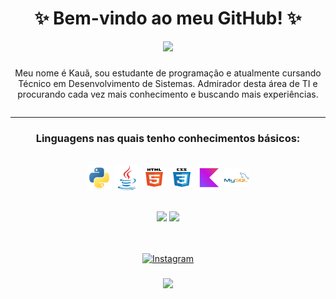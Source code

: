 <h1 align="center">✨ Bem-vindo ao meu GitHub! ✨</h1>

<div align="center">
  <img src="https://github.com/user-attachments/assets/632cc841-9b8d-4c8b-a5b8-5a60cd905e08" style="width: 650px; height: auto;"/>
</div>


###

<p align="center">Meu nome é Kauã, sou estudante de programação e atualmente cursando Técnico em Desenvolvimento de Sistemas. Admirador desta área de TI e procurando cada vez mais conhecimento e buscando mais experiências.</p>

<div style="display: flex; justify-content: center;" width="100%">
</div>

----

<div align="center">
<h3>Linguagens nas quais tenho conhecimentos básicos:</h3>
<div style="display: inline_block"><br>
  <a href="https://www.python.org" target="_blank" rel="noreferrer"> <img align="center" src="https://github.com/devicons/devicon/blob/master/icons/python/python-original.svg" alt="python" width="40" height="40"/></a>
  <a href="https://www.java.com" target="_blank" rel="noreferrer"> <img align="center" src="https://raw.githubusercontent.com/devicons/devicon/refs/heads/master/icons/java/java-original.svg" alt="java" width="40" height="40"/></a>
  <a href="https://www.w3schools.com/html/default.asp" target="_blank" rel="noreferrer"> <img align="center" src="https://raw.githubusercontent.com/devicons/devicon/master/icons/html5/html5-original-wordmark.svg" alt="html5" width="40" height="30"/></a>    
  <a href="https://www.w3schools.com/css/" target="_blank" rel="noreferrer"> <img align="center" src="https://raw.githubusercontent.com/devicons/devicon/master/icons/css3/css3-original-wordmark.svg" alt="css3" width="40" height="30"/></a>
  <a href="https://kotlinlang.org/" target="_blank" rel="noreferrer"> <img align="center" src="https://github.com/devicons/devicon/blob/master/icons/kotlin/kotlin-original.svg" alt="kotlin" width="40" height="40"/></a>
  <a href="https://www.mysql.com/" target="_blank" rel="noreferrer"> <img align="center" src="https://github.com/devicons/devicon/blob/master/icons/mysql/mysql-original-wordmark.svg" alt="mysql" width="40" height="30"/></a>
</div>
</div>

<br>
<br>

<div align="center">
  <img height="170em" src="https://github-readme-stats.vercel.app/api?username=keka06&show_icons=true&theme=midnight-purple&title_color=0&icon_color=0&bg_color=0c131c"/>
  <img height="170em" src="https://github-readme-stats.vercel.app/api/top-langs/?username=keka06&theme=midnight-purple&layout=compact&bg_color=0c131c&hide=powershell"/>
</div>

<br>
<br>

<p align="center">
  <a href="https://www.instagram.com/yzkaua__/">
    <img src="https://img.shields.io/badge/-Instagram-000?style=for-the-badge&logo=instagram&logoColor=FF00F6&color:FFF" alt="Instagram" />
  </a>
</p>

###

<div align="center">
  <img src="https://github.com/user-attachments/assets/fb7faddc-3d1e-4f2b-942d-2541413d4837" style="width: 960px; height: auto;"/>
</div>






